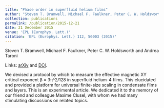 ```yaml
---
title: "Phase order in superfluid helium films"
author: "Steven T. Bramwell, Michael F. Faulkner, Peter C. W. Holdsworth and Andrea Taroni"
collection: publications
permalink: /publication/2015-12-21
date: 21 December 2015
venue: 'EPL (Europhys. Lett.)'
citation: 'EPL (Europhys. Lett.) 112, 56003 (2015)'
---
```


Steven T. Bramwell, Michael F. Faulkner, Peter C. W. Holdsworth and Andrea Taroni

Links: [arXiv](https://arxiv.org/abs/1508.07773) and [DOI](http://doi.org/10.1209/0295-5075/112/56003).

We devised a protocol by which to measure the effective magnetic XY critical exponent β = 3π^2/128 in superfluid helium-4 films. This elucidated and provided a platform for universal finite-size scaling in condensate films and layers. This is an experimental article. We dedicated it to the memory of our friend and colleague Maxime Clusel, with whom we had many stimulating discussions on related topics.
